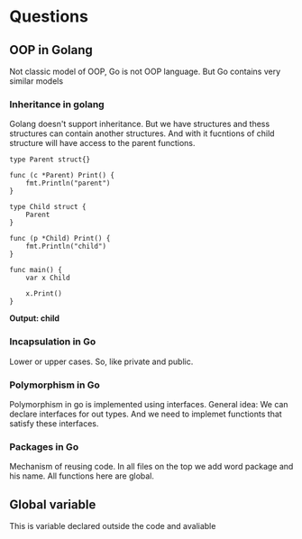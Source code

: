 # Questions 

## OOP in Golang

Not classic model of OOP, Go is not OOP language. But Go contains very similar models

### Inheritance in golang
Golang doesn't support inheritance. But we have structures and thess structures can contain another structures. 
And with it fucntions of child structure will have access to the parent functions. 

```
type Parent struct{}

func (c *Parent) Print() {
	fmt.Println("parent")
}

type Child struct {
	Parent
}

func (p *Child) Print() {
	fmt.Println("child")
}

func main() {
	var x Child

	x.Print()
}
```
**Output: child**


### Incapsulation in Go

Lower or upper cases. So, like private and public. 

### Polymorphism in Go

Polymorphism in go is implemented using interfaces. 
General idea: We can declare interfaces for out types. And we need to implemet  functionts  that satisfy these interfaces.


### Packages in Go
Mechanism of reusing code. In all files on the top  we add word package and his name. 
All functions here are global.

## Global variable 
This is variable declared outside the code and avaliable 